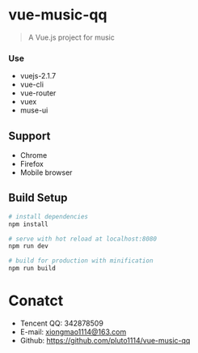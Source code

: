 # vue-music-qq

> A Vue.js project for music
### Use
* vuejs-2.1.7
* vue-cli
* vue-router
* vuex
* muse-ui


## Support
* Chrome
* Firefox
* Mobile browser

## Build Setup

``` bash
# install dependencies
npm install

# serve with hot reload at localhost:8080
npm run dev

# build for production with minification
npm run build
```

# Conatct

- Tencent QQ: 342878509
- E-mail: xiongmao1114@163.com
- Github: https://github.com/pluto1114/vue-music-qq
